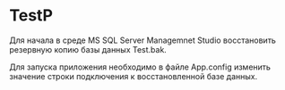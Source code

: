 # TestP
Для начала в среде MS SQL Server Managemnet Studio восстановить резервную копию базы данных Test.bak.

Для запуска приложения необходимо в файле App.config изменить значение строки подключения к восстановленной базе данных.
